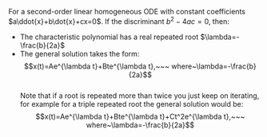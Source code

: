 For a second-order linear homogeneous ODE with constant coefficients $a\ddot{x}+b\dot{x}+cx=0$. If the discriminant $b^2-4ac=0$, then:
- The characteristic polynomial  has a real repeated root $\lambda=-\frac{b}{2a}$
- The general solution takes the form:
$$x(t)=Ae^{\lambda t}+Bte^{\lambda t},~~~ where~\lambda=-\frac{b}{2a}$$
\
Note that if a root is repeated more than twice you just keep on iterating, for example for a triple repeated root the general solution would be:
$$x(t)=Ae^{\lambda t}+Bte^{\lambda t}+Ct^2e^{\lambda t},~~~ where~\lambda=-\frac{b}{2a}$$
